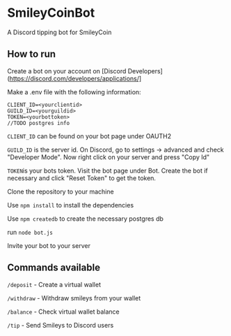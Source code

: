 # SmileyCoinBot
A Discord tipping bot for SmileyCoin

## How to run

Create a bot on your account on [Discord Developers](https://discord.com/developers/applications/]

Make a .env file with the following information:
```
CLIENT_ID=<yourclientid>
GUILD_ID=<yourguildid>
TOKEN=<yourbottoken>
//TODO postgres info
```
`CLIENT_ID` can be found on your bot page under OAUTH2

`GUILD_ID` is the server id. On Discord, go to settings -> advanced and check "Developer Mode". Now right click on your server and press "Copy Id"

`TOKEN`is your bots token. Visit the bot page under Bot. Create the bot if necessary and click "Reset Token" to get the token.

Clone the repository to your machine

Use `npm install` to install the dependencies
    
Use `npm createdb` to create the necessary postgres db
    
run `node bot.js`

Invite your bot to your server
  

## Commands available


`/deposit` - Create a virtual wallet

`/withdraw` - Withdraw smileys from your wallet

`/balance` - Check virtual wallet balance

`/tip` - Send Smileys to Discord users

